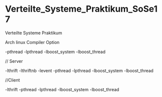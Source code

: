 # Verteilte_Systeme_Praktikum_SoSe17
Verteilte Systeme Praktikum

Arch linux Compiler Option

-pthread -lpthread -lboost_system -lboost_thread

// Server

-lthrift -lthriftnb -levent -pthread -lpthread -lboost_system -lboost_thread

//Client

-lthrift -pthread -lpthread -lboost_system -lboost_thread
